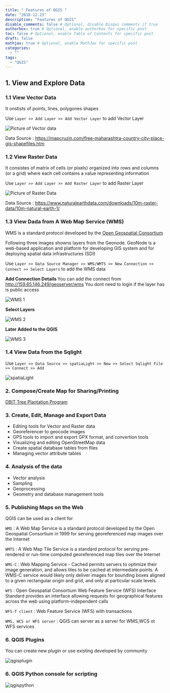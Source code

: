 ```yaml
---
title: " Features of QGIS "
date: "2018-12-23"
description: "Features of QGIS"
disable_comments: false # Optional, disable Disqus comments if true
authorbox: true # Optional, enable authorbox for specific post
toc: false # Optional, enable Table of Contents for specific post
draft: false
mathjax: true # Optional, enable MathJax for specific post
categories:
  - ""
tags:
  - "QGIS"
---
```

## 1. View and Explore Data

### 1.1 View Vector Data

It onstists of points, lines, polygones shapes

Use `Layer >> Add Layer >> Add Vector Layer` to add Vector Layer

![Picture of Vector data ](vectorDataView.png)

Data Source : https://mapcruzin.com/free-maharashtra-country-city-place-gis-shapefiles.htm

### 1.2 View Raster Data

It consistes of matrix of cells (or pixels) organized into rows and columns (or a grid) where each cell contains a value representing information

Use `Layer >> Add Layer >> Add Raster Layer` to add Raster Layer

![Picture of Raster Data](rasterdata.png)

Data Source : https://www.naturalearthdata.com/downloads/10m-raster-data/10m-natural-earth-1/


### 1.3 View Dada from A Web Map Service (WMS)

WMS is a standard protocol developed by the [Open Geospatial Consortium](http://www.opengeospatial.org/)

Following three images showns layers from the Geonode. GeoNode is a web-based application and platform for developing GIS system and for deploying spatial data infrastructures (SDI)

Use `Layer >> Data Source Manager >> WMS/WMTS >> New Connection >> Connect >> Select Layers` to add the WMS data

<b>Add Connection Details </b>
You can add the connect from http://159.65.146.249/geoserver/wms You dont need to login if the layer has is public access

![ WMS 1 ](wms1.png)

<b>Select Layers </b>

![ WMS 2 ](wms2.png)


<b> Later Added to the QGIS </b>

![ WMS 3 ](wms3.png)


### 1.4 View Data from the Sqlight

Use `Layer >> Data Source >> spatiaLight >> New >> Select Sqlight File >> Connect >> Add`

![ spatiaLight ](spatiaLight.png)

### 2. Compose/Create Map for Sharing/Printing

[DBIT Tree Plantation Program ](DBITLayout.pdf)

### 3. Create, Edit, Manage and Export Data
+ Editing tools for Vector and Raster data
+ Georeferencer to geocode images
+ GPS tools to import and export GPX format, and convertion tools
+ Visualizing and editing OpenStreetMap data
+ Create spatial database tables from files
+ Managing vector attribute tables

### 4. Analysis of the data
+ Vector analysis
+ Sampling
+ Geoprocessing
+ Geometry and database management tools

### 5. Publishing Maps on the Web
QGIS can be used as a client for

`WMS` : A Web Map Service is a standard protocol developed by the Open Geospatial Consortium in 1999 for serving georeferenced map images over the Internet

`WMTS` : A Web Map Tile Service is a standard protocol for serving pre-rendered or run-time computed georeferenced map tiles over the Internet

`WMS-C` : Web Mapping Service - Cached permits servers to optimize their image generation, and allows tiles to be cached at intermediate points. A WMS-C service would likely only deliver images for bounding boxes aligned to a given rectangular origin and grid, and only at particular scale levels.

`WFS` : Open Geospatial Consortium Web Feature Service (WFS) Interface Standard provides an interface allowing requests for geographical features across the web using platform-independent calls

`WFS-T client` : Web Feature Service (WFS) with transactions

`WMS, WCS or WFS server` : QGIS can server as a server for WMS,WCS ot WFS services

### 6. QGIS Plugins

You can create new plugin or use existing developed by community

![ qgisplugin ](qgisplugin.png)


### 6. QGIS Python console for scripting
![ qgispython ](qgispython.png)
